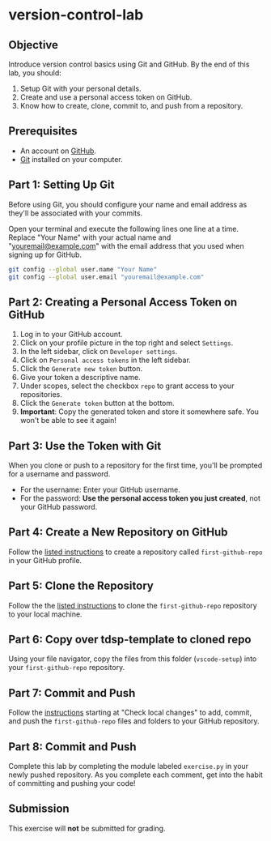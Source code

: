 # version-control-lab

## Objective
Introduce version control basics using Git and GitHub. By the end of this lab, you should:
1. Setup Git with your personal details.
2. Create and use a personal access token on GitHub.
3. Know how to create, clone, commit to, and push from a repository.

## Prerequisites
* An account on [GitHub](https://github.com/).
* [Git](https://git-scm.com/) installed on your computer.

## Part 1: Setting Up Git

Before using Git, you should configure your name and email address as they'll be associated with your commits. 

Open your terminal and execute the following lines one line at a time. Replace "Your Name" with your actual name and "youremail@example.com" with the email address that you used when signing up for GitHub.

```bash
git config --global user.name "Your Name"
git config --global user.email "youremail@example.com"
```

## Part 2: Creating a Personal Access Token on GitHub

1. Log in to your GitHub account.
2. Click on your profile picture in the top right and select `Settings`.
3. In the left sidebar, click on `Developer settings`.
4. Click on `Personal access tokens` in the left sidebar.
5. Click the `Generate new token` button.
6. Give your token a descriptive name.
7. Under scopes, select the checkbox `repo` to grant access to your repositories.
8. Click the `Generate token` button at the bottom.
9. **Important**: Copy the generated token and store it somewhere safe. You won't be able to see it again!

## Part 3: Use the Token with Git

When you clone or push to a repository for the first time, you'll be prompted for a username and password. 

- For the username: Enter your GitHub username.
- For the password: **Use the personal access token you just created**, not your GitHub password.

## Part 4: Create a New Repository on GitHub

Follow the [listed instructions](https://docs.github.com/en/get-started/quickstart/create-a-repo) to create a repository called `first-github-repo` in your GitHub profile.

## Part 5: Clone the Repository

Follow the the [listed instructions](https://docs.github.com/en/repositories/creating-and-managing-repositories/cloning-a-repository) to clone the `first-github-repo` repository to your local machine.

## Part 6: Copy over tdsp-template to cloned repo

Using your file navigator, copy the files from this folder (`vscode-setup`) into your `first-github-repo` repository.

## Part 7: Commit and Push

Follow the [instructions](https://dev.to/mrfrontend/git-101--step-2-add-stage-commit--push-3p3p) starting at "Check local changes" to add, commit, and push the `first-github-repo` files and folders to your GitHub repository.

## Part 8: Commit and Push

Complete this lab by completing the module labeled `exercise.py` in your newly pushed repository. As you complete each comment, get into the habit of committing and pushing your code!

## Submission

This exercise will **not** be submitted for grading.